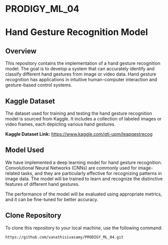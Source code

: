 # PRODIGY_ML_04
# Hand Gesture Recognition Model

## Overview
This repository contains the implementation of a hand gesture recognition model. The goal is to develop a system that can accurately identify and classify different hand gestures from image or video data. Hand gesture recognition has applications in intuitive human-computer interaction and gesture-based control systems.

## Kaggle Dataset
The dataset used for training and testing the hand gesture recognition model is sourced from Kaggle. It includes a collection of labeled images or video frames, each depicting various hand gestures.

**Kaggle Dataset Link:** https://www.kaggle.com/gti-upm/leapgestrecog

## Model Used
We have implemented a deep learning model for hand gesture recognition. Convolutional Neural Networks (CNNs) are commonly used for image-related tasks, and they are particularly effective for recognizing patterns in image data. The model will be trained to learn and recognize the distinctive features of different hand gestures.

The performance of the model will be evaluated using appropriate metrics, and it can be fine-tuned for better accuracy.

## Clone Repository
To clone this repository to your local machine, use the following command:

```bash
https://github.com/vanathisivasamy/PRODIGY_ML_04.git
```

